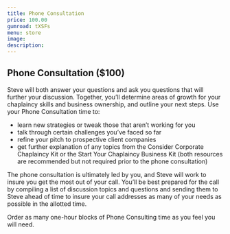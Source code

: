 ```yaml
---
title: Phone Consultation
price: 100.00
gumroad: tXSFs
menu: store
image: 
description:
---
```

## Phone Consultation ($100)

Steve will both answer your questions and ask you questions that will further your discussion. Together, you’ll determine areas of growth for your chaplaincy skills and business ownership, and outline your next steps. Use your Phone Consultation time to:

- learn new strategies or tweak those that aren’t working for you
- talk through certain challenges you’ve faced so far
- refine your pitch to prospective client companies
- get further explanation of any topics from the Consider Corporate Chaplaincy Kit or the Start Your Chaplaincy Business Kit (both resources are recommended but not required prior to the phone consultation)

The phone consultation is ultimately led by you, and Steve will work to insure you get the most out of your call. You’ll be best prepared for the call by compiling a list of discussion topics and questions and sending them to Steve ahead of time to insure your call addresses as many of your needs as possible in the allotted time.

Order as many one-hour blocks of Phone Consulting time as you feel you will need.
